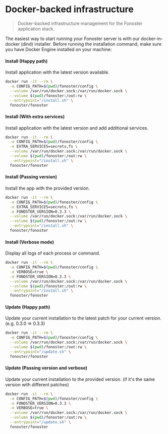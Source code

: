 # Docker-backed infrastructure

> Docker-backed infrastructure management for the Fonoster application stack.

The easiest way to start running your Fonoster server is with our docker-in-docker (dind) installer.
Before running the installation command, make sure you have Docker Engine installed on your machine:

#### Install (Happy path)

Install application with the latest version available.

```bash
docker run -it --rm \
  -e CONFIG_PATH=$(pwd)/fonoster/config \
  --volume /var/run/docker.sock:/var/run/docker.sock \
  --volume $(pwd)/fonoster:/out:rw \
  --entrypoint="/install.sh" \
  fonoster/fonoster
```

#### Install (With extra services)

Install application with the latest version and add additional services.

```bash
docker run -it --rm \
  -e CONFIG_PATH=$(pwd)/fonoster/config \
  -e EXTRA_SERVICES=secrets,fs \
  --volume /var/run/docker.sock:/var/run/docker.sock \
  --volume $(pwd)/fonoster:/out:rw \
  --entrypoint="/install.sh" \
  fonoster/fonoster
```

#### Install (Passing version)

Install the app with the provided version.

```bash
docker run -it --rm \
  -e CONFIG_PATH=$(pwd)/fonoster/config \
  -e EXTRA_SERVICES=secrets,fs \
  -e FONOSTER_VERSION=0.3.3 \
  --volume /var/run/docker.sock:/var/run/docker.sock \
  --volume $(pwd)/fonoster:/out:rw \
  --entrypoint="/install.sh" \
  fonoster/fonoster
```

#### Install (Verbose mode)

Display all logs of each process or command.

```bash
docker run -it --rm \
  -e CONFIG_PATH=$(pwd)/fonoster/config \
  -e VERBOSE=true \
  -e FONOSTER_VERSION=0.3.3 \
  --volume /var/run/docker.sock:/var/run/docker.sock \
  --volume $(pwd)/fonoster:/out:rw \
  --entrypoint="/install.sh" \
  fonoster/fonoster
```

#### Update (Happy path)

Update your current installation to the latest patch for your current version. (e.g. 0.3.0 => 0.3.3)

```bash
docker run -it --rm \
  -e CONFIG_PATH=$(pwd)/fonoster/config \
  --volume /var/run/docker.sock:/var/run/docker.sock \
  --volume $(pwd)/fonoster:/out:rw \
  --entrypoint="/update.sh" \
  fonoster/fonoster
```

#### Update (Passing version and verbose)

Update your current installation to the provided version. (if it's the same version with different patches)

```bash
docker run -it --rm \
  -e CONFIG_PATH=$(pwd)/fonoster/config \
  -e FONOSTER_VERSION=0.3.3 \
  -e VERBOSE=true \
  --volume /var/run/docker.sock:/var/run/docker.sock \
  --volume $(pwd)/fonoster:/out:rw \
  --entrypoint="/update.sh" \
  fonoster/fonoster
```